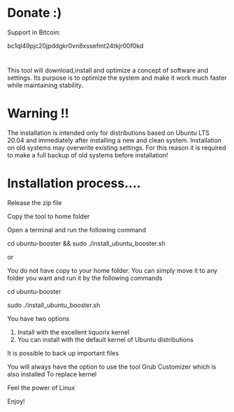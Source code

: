 # Donate :)
Support in Bitcoin:

bc1ql49pjc20jpddgkr0vn8xssefmt24tkjr00f0kd

#
#
 This tool will download,install and optimize
 a concept of software and settings.
 Its purpose is to optimize the system and make it
 work much faster while maintaining stability.

# Warning !!
 The installation is intended only for distributions based
 on Ubuntu LTS 20.04 and immediately after installing a new and clean system.
 Installation on old systems may overwrite existing settings.
 For this reason it is required to make a full backup of
 old systems before installation! 




# Installation process....

Release the zip file

Copy the tool to home folder 

Open a terminal and run the following command



cd ubuntu-booster && sudo ./install_ubuntu_booster.sh

or

You do not have copy to your home folder.
You can simply move it to any folder you want and run it by
the following commands 


cd ubuntu-booster

sudo ./install_ubuntu_booster.sh


You have two options
1. Install with the excellent liquorix kernel
2. You can install with the default kernel of Ubuntu distributions

It is possible to back up important files 

You will always have the option to use the tool
Grub Customizer which is also installed
To replace kernel 

Feel the power of Linux 

Enjoy! 

